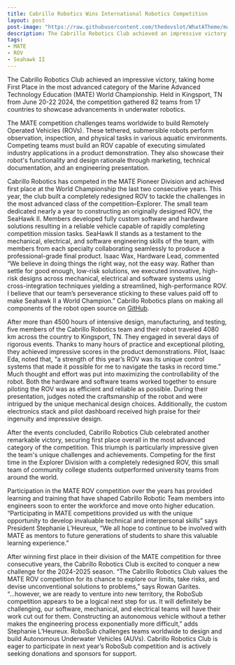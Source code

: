```yaml
---
title: Cabrillo Robotics Wins International Robotics Competition
layout: post
post-image: "https://raw.githubusercontent.com/thedevslot/WhatATheme/master/assets/images/SamplePost.png?token=AHMQUEPC4IFADOF5VG4QVN26Z64GG"
description: The Cabrillo Robotics Club achieved an impressive victory, taking home First Place in the most advanced category of the Marine Advanced Technology Education (MATE) World Championship.
tags:
- MATE
- ROV
- Seahawk II
---
```


The Cabrillo Robotics Club achieved an impressive victory, taking home First Place in the most advanced category of the Marine Advanced Technology Education (MATE) World Championship. Held in Kingsport, TN from June 20-22 2024, the competition gathered 82 teams from 17 countries to showcase advancements in underwater robotics.
<br>

The MATE competition challenges teams worldwide to build Remotely Operated Vehicles (ROVs). These tethered, submersible robots perform observation, inspection, and physical tasks in various aquatic environments. Competing teams must build an ROV capable of executing simulated industry applications in a product demonstration. They also showcase their robot's functionality and design rationale through marketing, technical documentation, and an engineering presentation.
<br>

Cabrillo Robotics has competed in the MATE Pioneer Division and achieved first place at the World Championship the last two consecutive years. This year, the club built a completely redesigned ROV to tackle the challenges in the most advanced class of the competition–Explorer.
The small team dedicated nearly a year to constructing an originally designed ROV, the SeaHawk II. Members developed fully custom software and hardware solutions resulting in a reliable vehicle capable of rapidly completing competition mission tasks. SeaHawk II stands as a testament to the mechanical, electrical, and software engineering skills of the team, with members from each specialty collaborating seamlessly to produce a professional-grade final product. Isaac Wax, Hardware Lead, commented “We believe in doing things the right way, not the easy way. Rather than settle for good enough, low-risk solutions, we executed innovative, high-risk designs across mechanical, electrical and software systems using cross-integration techniques yielding a streamlined, high-performance ROV. I believe that our team’s perseverance sticking to these values paid off to make Seahawk II a World Champion.” Cabrillo Robotics plans on making all components of the robot open source on [GitHub](https://github.com/CabrilloRoboticsClub).
<br>

After more than 4500 hours of intensive design, manufacturing, and testing, five members of the Cabrillo Robotics team and their robot traveled 4080 km across the country to Kingsport, TN. They engaged in several days of rigorous events. Thanks to many hours of practice and exceptional piloting, they achieved impressive scores in the product demonstrations. Pilot, Isaac Eda, noted that, “a strength of this year’s ROV was its unique control systems that made it possible for me to navigate the tasks in record time.” Much thought and effort was put into maximizing the controllability of the robot. Both the hardware and software teams worked together to ensure piloting the ROV was as efficient and reliable as possible. During their presentation, judges noted the craftsmanship of the robot and were intrigued by the unique mechanical design choices. Additionally, the custom electronics stack and pilot dashboard received high praise for their ingenuity and impressive design. 
<br>

After the events concluded, Cabrillo Robotics Club celebrated another remarkable victory, securing first place overall in the most advanced category of the competition. This triumph is particularly impressive given the team's unique challenges and achievements. Competing for the first time in the Explorer Division with a completely redesigned ROV, this small team of community college students outperformed university teams from around the world.
<br>

Participation in the MATE ROV competition over the years has provided learning and training that have shaped Cabrillo Robotic Team members into engineers soon to enter the workforce and move onto higher education. “Participating in MATE competitions provided us with the unique opportunity to develop invaluable technical and interpersonal skills” says President Stephanie L’Heureux, “We all hope to continue to be involved with MATE as mentors to future generations of students to share this valuable learning experience.”
<br>

After winning first place in their division of the MATE competition for three consecutive years, the Cabrillo Robotics Club is excited to conquer a new challenge for the 2024-2025 season. “The Cabrillo Robotics Club values the MATE ROV competition for its chance to explore our limits, take risks, and devise unconventional solutions to problems,” says Rowan Garites. “...however, we are ready to venture into new territory, the RoboSub competition appears to be a logical next step for us. It will definitely be challenging, our software, mechanical, and electrical teams will have their work cut out for them. Constructing an autonomous vehicle without a tether makes the engineering process exponentially more difficult,” adds Stephanie L’Heureux. RoboSub challenges teams worldwide to design and build Autonomous Underwater Vehicles (AUVs). Cabrillo Robotics Club is eager to participate in next year’s RoboSub competition and is actively seeking donations and sponsors for support.